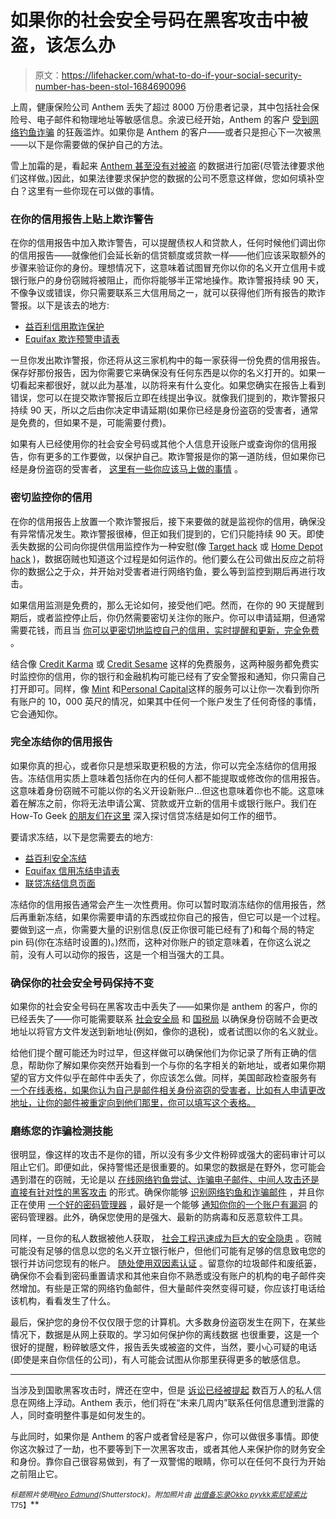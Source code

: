 # 如果你的社会安全号码在黑客攻击中被盗，该怎么办

> 原文：<https://lifehacker.com/what-to-do-if-your-social-security-number-has-been-stol-1684690096>

上周，健康保险公司 Anthem 丢失了超过 8000 万份患者记录，其中包括社会保险号、电子邮件和物理地址等敏感信息。余波已经开始，Anthem 的客户 [受到网络钓鱼诈骗](https://gizmodo.com/beware-anthem-hack-victims-are-getting-bombarded-by-ph-1684285394) 的狂轰滥炸。如果你是 Anthem 的客户——或者只是担心下一次被黑——以下是你需要做的保护自己的方法。



雪上加霜的是，看起来 [Anthem 甚至没有对被盗](http://www.wsj.com/articles/investigators-eye-china-in-anthem-hack-1423167560) 的数据进行加密(尽管法律要求他们这样做。)因此，如果法律要求保护您的数据的公司不愿意这样做，您如何填补空白？这里有一些你现在可以做的事情。

### 在你的信用报告上贴上欺诈警告

在你的信用报告中加入欺诈警告，可以提醒债权人和贷款人，任何时候他们调出你的信用报告——就像他们会延长新的信贷额度或贷款一样——他们应该采取额外的步骤来验证你的身份。理想情况下，这意味着试图冒充你以你的名义开立信用卡或银行账户的身份窃贼将被阻止，而你将能够半正常地操作。欺诈警报持续 90 天，不像争议或错误，你只需要联系三大信用局之一，就可以获得他们所有报告的欺诈警报。以下是该去的地方:

*   [益百利信用欺诈保护](https://www.experian.com/fraud/center.html)
*   [Equifax 欺诈预警申请表](https://www.alerts.equifax.com/AutoFraud_Online/jsp/fraudAlert.jsp)

一旦你发出欺诈警报，你还将从这三家机构中的每一家获得一份免费的信用报告。保存好那份报告，因为你需要它来确保没有任何东西是以你的名义打开的。如果一切看起来都很好，就以此为基准，以防将来有什么变化。如果您确实在报告上看到错误，您可以在提交欺诈警报后立即在线提出争议。就像我们提到的，欺诈警报只持续 90 天，所以之后由你决定申请延期(如果你已经是身份盗窃的受害者，通常是免费的，但如果不是，可能需要付费)。

如果有人已经使用你的社会安全号码或其他个人信息开设账户或查询你的信用报告，你有更多的工作要做，以保护自己。欺诈警报是你的第一道防线，但如果你已经是身份盗窃的受害者， [这里有一些你应该马上做的事情](https://lifehacker.com/five-steps-to-take-immediately-if-youre-the-victim-of-1507265334) 。

### 密切监控你的信用

在你的信用报告上放置一个欺诈警报后，接下来要做的就是监视你的信用，确保没有异常情况发生。欺诈警报很棒，但正如我们提到的，它们只能持续 90 天。即使丢失数据的公司向你提供信用监控作为一种安慰(像 [Target hack](http://lifehacker.com/target-hacked-credit-cards-and-private-data-for-40-mil-1486402421) 或 [Home Depot hack](http://lifehacker.com/home-depot-reportedly-hacked-by-same-group-that-hacked-1631973172) )，数据窃贼也知道这个过程是如何运作的。他们要么在公司做出反应之前将你的数据公之于众，并开始对受害者进行网络钓鱼，要么等到监控到期后再进行攻击。

如果信用监测是免费的，那么无论如何，接受他们吧。然而，在你的 90 天提醒到期后，或者监控停止后，你仍然需要密切关注你的账户。你可以申请延期，但通常需要花钱，而且当 [你可以更密切地监控自己的信用，实时提醒和更新，完全免费](https://lifehacker.com/how-to-monitor-your-own-credit-for-free-forever-1510277742) 。

结合像 [Credit Karma](https://www.creditkarma.com/) 或 [Credit Sesame](https://www.creditsesame.com/) 这样的免费服务，这两种服务都免费实时监控你的信用，你的银行和金融机构可能已经有了安全警报和通知，你只需自己打开即可。同样，像 [Mint](https://mint.com/) 和[Personal Capital](https://www.personalcapital.com/)这样的服务可以让你一次看到你所有账户的 10，000 英尺的情况，如果其中任何一个账户发生了任何奇怪的事情，它会通知你。

### 完全冻结你的信用报告

如果你真的担心，或者你只是想采取更积极的方法，你可以完全冻结你的信用报告。冻结信用实质上意味着包括你在内的任何人都不能提取或修改你的信用报告。这意味着身份窃贼不可能以你的名义开设新账户...但这也意味着你也不能。这意味着在解冻之前，你将无法申请公寓、贷款或开立新的信用卡或银行账户。我们在 How-To Geek [的朋友们在这里](http://www.howtogeek.com/209396/how-to-prevent-identity-thieves-from-opening-accounts-in-your-name/) 深入探讨信贷冻结是如何工作的细节。

要请求冻结，以下是您需要去的地方:

*   [益百利安全冻结](https://www.experian.com/freeze/)
*   [Equifax 信用冻结申请表](https://www.freeze.equifax.com/)
*   [联贷冻结信息页面](https://freeze.transunion.com/sf/securityFreeze/landingPage.jsp)

冻结你的信用报告通常会产生一次性费用。你可以暂时取消冻结你的信用报告，然后再重新冻结，如果你需要申请的东西或拉你自己的报告，但它可以是一个过程。要做到这一点，你需要大量的识别信息(反正你很可能已经有了)和每个局的特定 pin 码(你在冻结时设置的)。)然而，这种对你账户的锁定意味着，在你这么说之前，没有人可以动你的报告，这是一个相当强大的工具。

### 确保你的社会安全号码保持不变

如果你的社会安全号码在黑客攻击中丢失了——如果你是 anthem 的客户，你的已经丢失了——你可能需要联系 [社会安全局](http://www.ssa.gov/) 和 [国税局](http://www.irs.gov/uac/Identity-Protection) 以确保身份窃贼不会更改地址以将官方文件发送到新地址(例如，像你的退税)，或者试图以你的名义就业。

给他们提个醒可能还为时过早，但这样做可以确保他们为你记录了所有正确的信息，帮助你了解如果你突然开始看到一个与你的名字相关的新地址，或者如果你期望的官方文件似乎在邮件中丢失了，你应该怎么做。同样，美国邮政检查服务有 [一个在线表格，如果你认为自己是邮件相关身份盗窃的受害者，比如有人申请更改地址，让你的邮件被重定向到他们那里，你可以填写这个表格。](http://ehome.uspis.gov/mailtheft/idtheft.aspx)

### 磨练您的诈骗检测技能

很明显，像这样的攻击不是你的错，所以没有多少文件粉碎或强大的密码审计可以阻止它们。即便如此，保持警惕还是很重要的。如果您的数据是在野外，您可能会遇到潜在的窃贼，无论是以 [在线网络钓鱼尝试、诈骗电子邮件、中间人攻击还是直接有针对性的黑客攻击](http://lifehacker.com/how-to-protect-yourself-from-online-fraud-and-identity-5858197) 的形式。确保你能够 [识别网络钓鱼和诈骗邮件](https://lifehacker.com/how-to-boost-your-phishing-detection-skills-and-avoid-e-5873050) ，并且你正在使用 [一个好的密码管理器](http://lifehacker.com/the-five-best-password-managers-5529133) ，最好是一个能够 [通知你你的一个账户有漏洞](http://lifehacker.com/lifehacker-faceoff-the-best-password-managers-compare-1682443320) 的密码管理器。此外，确保您使用的是强大、最新的防病毒和反恶意软件工具。

同样，一旦你的私人数据被他人获取， [社会工程迅速成为巨大的安全隐患](https://lifehacker.com/why-social-engineering-should-be-your-biggest-security-1630321227) 。窃贼可能没有足够的信息以您的名义开立银行帐户，但他们可能有足够的信息致电您的银行并访问您现有的帐户。 [随处使用双因素认证](http://lifehacker.com/heres-everywhere-you-should-enable-two-factor-authentic-5938565) 。留意你的垃圾邮件和废纸篓，确保你不会看到密码重置请求和其他来自你不熟悉或没有账户的机构的电子邮件突然增加。有些是正常的网络钓鱼邮件，但大量邮件突然变得可疑，你应该打电话给该机构，看看发生了什么。

最后，保护您的身份不仅仅限于您的计算机。大多数身份盗窃发生在网下，在某些情况下，数据是从网上获取的。学习如何保护你的离线数据 也很重要，这是一个很好的提醒，粉碎敏感文件，报告丢失或被盗的文件，当然，要小心可疑的电话(即使是来自你信任的公司)，有人可能会试图从你那里获得更多的敏感信息。

* * *

当涉及到国歌黑客攻击时，牌还在空中，但是 [诉讼已经被提起](http://www.usatoday.com/story/tech/2015/02/07/anthem-hack-80-million-lawsuits-data-privacy/23037879/) 数百万人的私人信息在网络上浮动。Anthem 表示，他们将在“未来几周内”联系任何信息遭到泄露的人，同时查明整件事是如何发生的。

与此同时，如果你是 Anthem 的客户或者曾经是客户，你可以做很多事情。即使你这次躲过了一劫，也不要等到下一次黑客攻击，或者其他人来保护你的财务安全和身份。靠你自己很容易做到，有了一双警惕的眼睛，你可以在任何不良行为开始之前阻止它。

<small>*标题照片使用*</small>[<small>*Neo Edmund*</small>](http://www.shutterstock.com/pic-45410308/stock-photo-social-security-card.html?src=id&ws=1)<small>*(Shutterstock)。附加照片由*</small> [<small>*出借备忘录*</small>](https://www.flickr.com/photos/lendingmemo/11942507795/)<small></small>*[<small>*Okko pyykk*</small>](https://www.flickr.com/photos/data_op/2607667209)<small></small>*[<small>*索尼娅索比*</small>](http://www.shutterstock.com/pic-1538955/stock-photo-frozen-credit-card-in-a-block-of-ice.html?src=id&ws=1) <small>T75】</small>**